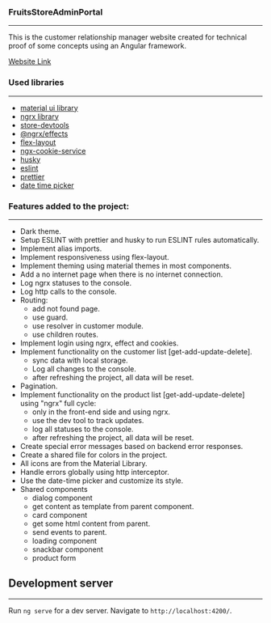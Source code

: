 ### FruitsStoreAdminPortal
----------------------------

This is the customer relationship manager website created for technical proof of some concepts using an Angular framework.

[Website Link](https://fruits-store-f0e94.web.app/login)

### Used libraries
----------------------------
  
  + [material ui library](https://material.angular.io/)
  + [ngrx library](https://www.npmjs.com/package/@ngrx/store)
  + [store-devtools](https://www.npmjs.com/package/@ngrx/store-devtools)
  + [@ngrx/effects](https://www.npmjs.com/package/@ngrx/effects)
  + [flex-layout](https://github.com/angular/flex-layout)
  + [ngx-cookie-service](https://www.npmjs.com/package/ngx-cookie-service)
  + [husky](https://github.com/typicode/husky)
  + [eslint](https://eslint.org/)
  + [prettier](https://prettier.io/)
  + [date time picker](https://www.npmjs.com/package/@mat-datetimepicker/core)


### Features added to the project:
----------------------------
  + Dark theme.
  + Setup ESLINT with prettier and husky to run ESLINT rules automatically.
  + Implement alias imports.
  + Implement responsiveness using flex-layout.
  + Implement theming using material themes in most components.
  + Add a no internet page when there is no internet connection.
  + Log ngrx statuses to the console.
  + Log http calls to the console.
  + Routing: 
    + add not found page.
    + use guard.
    + use resolver in customer module.
    + use children routes.
  + Implement login using ngrx, effect and cookies.
  + Implement functionality on the customer list [get-add-update-delete].
    + sync data with local storage.
    + Log all changes to the console.
    + after refreshing the project, all data will be reset.
  + Pagination.
  + Implement functionality on the product list [get-add-update-delete] using "ngrx" full cycle:
    + only in the front-end side and using ngrx.
    + use the dev tool to track updates.
    + log all statuses to the console.
    + after refreshing the project, all data will be reset.
  + Create special error messages based on backend error responses.
  + Create a shared file for colors in the project.
  + All icons are from the Material Library.
  + Handle errors globally using http interceptor. 
  + Use the date-time picker and customize its style.
  + Shared components
    + dialog component
     + get content as template from parent component.	
    + card component
     + get some html content from parent.
     + send events to parent.	
    + loading component
    + snackbar component
    + product form



## Development server
----------------------------
Run `ng serve` for a dev server. Navigate to `http://localhost:4200/`.
